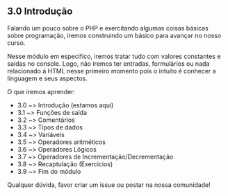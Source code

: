 ## 3.0 Introdução

Falando um pouco sobre o PHP e exercitando algumas coisas básicas sobre programação, iremos construindo um básico para avançar no nosso curso.<br>

Nesse módulo em especifico, iremos tratar tudo com valores constantes e saídas no console. Logo, não iremos ter entradas, formulários ou nada relacionado à HTML nesse primeiro momento pois o intuito é conhecer a linguagem e seus aspectos. <br>

O que iremos aprender: 

- 3.0 ~> Introdução (estamos aqui)
- 3.1 ~> Funções de saída
- 3.2 ~> Comentários
- 3.3 ~> Tipos de dados
- 3.4 ~> Variáveis
- 3.5 ~> Operadores aritméticos
- 3.6 ~> Operadores Lógicos
- 3.7 ~> Operadores de Incrementação/Decrementação
- 3.8 ~> Recaptulação (Exercicios)
- 3.9 ~> Fim do módulo

Qualquer dúvida, favor criar um issue ou postar na nossa comunidade!